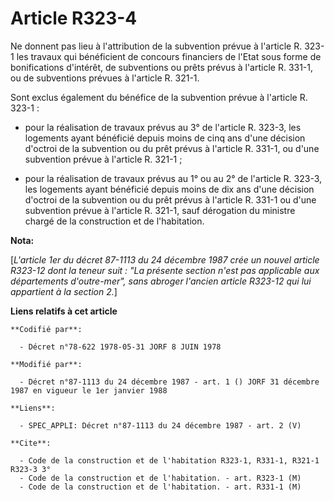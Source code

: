 # Article R323-4

Ne donnent pas lieu à l'attribution de la subvention prévue à l'article R. 323-1 les travaux qui bénéficient de concours
financiers de l'Etat sous forme de bonifications d'intérêt, de subventions ou prêts prévus à l'article R. 331-1, ou de
subventions prévues à l'article R. 321-1.

Sont exclus également du bénéfice de la subvention prévue à l'article R. 323-1 :

- pour la réalisation de travaux prévus au 3° de l'article R. 323-3, les logements ayant bénéficié depuis moins de cinq ans
d'une décision d'octroi de la subvention ou du prêt prévus à l'article R. 331-1, ou d'une subvention prévue à l'article R.
321-1 ;

- pour la réalisation de travaux prévus au 1° ou au 2° de l'article R. 323-3, les logements ayant bénéficié depuis moins de
dix ans d'une décision d'octroi de la subvention ou du prêt prévus à l'article R. 331-1 ou d'une subvention prévue à
l'article R. 321-1, sauf dérogation du ministre chargé de la construction et de l'habitation.

**Nota:**

[*L'article 1er du décret 87-1113 du 24 décembre 1987 crée un nouvel article R323-12 dont la teneur suit : "La présente
section n'est pas applicable aux départements d'outre-mer", sans abroger l'ancien article R323-12 qui lui appartient à la
section 2.*]

**Liens relatifs à cet article**

	**Codifié par**:

	  - Décret n°78-622 1978-05-31 JORF 8 JUIN 1978

	**Modifié par**:

	  - Décret n°87-1113 du 24 décembre 1987 - art. 1 () JORF 31 décembre 1987 en vigueur le 1er janvier 1988

	**Liens**:

	  - SPEC_APPLI: Décret n°87-1113 du 24 décembre 1987 - art. 2 (V)

	**Cite**:

	  - Code de la construction et de l'habitation R323-1, R331-1, R321-1 R323-3 3°
	  - Code de la construction et de l'habitation. - art. R323-1 (M)
	  - Code de la construction et de l'habitation. - art. R331-1 (M)
